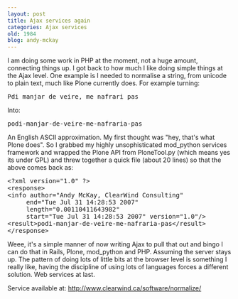 ```yaml
---
layout: post
title: Ajax services again
categories: Ajax services
old: 1984
blog: andy-mckay
---
```

<p>I am doing some work in PHP at the moment, not a huge amount, connecting things up. I got back to how much I like doing simple things at the Ajax level. One example is I needed to normalise a string, from unicode to plain text, much like Plone currently does. For example turning:</p>
<pre>Pdi manjar de veire, me nafrari pas</pre>
<p>Into:</p>
<pre>podi-manjar-de-veire-me-nafraria-pas</pre>
<p>An English ASCII approximation. My first thought was "hey, that's what Plone does". So I grabbed my highly unsophisticated mod_python services framework and wrapped the Plone API from PloneTool.py (which means yes its under GPL) and threw together a quick file (about 20 lines) so that the above comes back as:</p>
<pre>
&lt;?xml version="1.0" ?>
&lt;response>
&lt;info author="Andy McKay, ClearWind Consulting" 
     end="Tue Jul 31 14:28:53 2007"
     length="0.00110411643982" 
     start="Tue Jul 31 14:28:53 2007" version="1.0"/>
&lt;result>podi-manjar-de-veire-me-nafraria-pas&lt;/result>
&lt;/response>
</pre>
<p>Weee, it's a simple manner of now writing Ajax to pull that out and bingo I can do that in Rails, Plone, mod_python and PHP. Assuming the server stays up. The pattern of doing lots of little bits at the browser level is something I really like, having the discipline of using lots of languages forces a different solution. Web services at last.</p>
<p>Service available at: <a href="http://www.clearwind.ca/software/normalize/">http://www.clearwind.ca/software/normalize/</a></p>